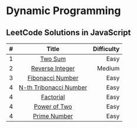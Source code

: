 # Dynamic Programming

## LeetCode Solutions in JavaScript

| #   |                            Title                             | Difficulty |
| --- | :----------------------------------------------------------: | ---------: |
| 1   |                [Two Sum](problems/two-sum.js)                |       Easy |
| 2   |        [Reverse Integer](problems/reverse-integer.js)        |     Medium |
| 3   |       [Fibonacci Number](problems/fibonacci-number.js)       |       Easy |
| 4   | [N-th Tribonacci Number](problems/n-th-tribonacci-number.js) |       Easy |
| 4   |              [Factorial](problems/factorial.js)              |       Easy |
| 4   |           [Power of Two](problems/power-of-two.js)           |       Easy |
| 4   |           [Prime Number](problems/prime-number.js)           |       Easy |
